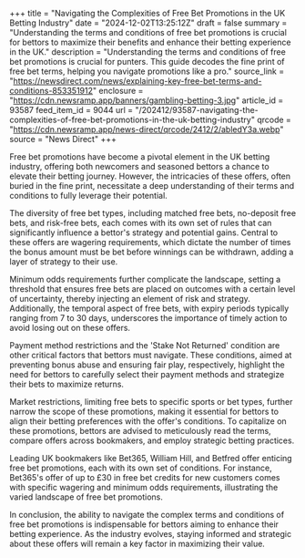 +++
title = "Navigating the Complexities of Free Bet Promotions in the UK Betting Industry"
date = "2024-12-02T13:25:12Z"
draft = false
summary = "Understanding the terms and conditions of free bet promotions is crucial for bettors to maximize their benefits and enhance their betting experience in the UK."
description = "Understanding the terms and conditions of free bet promotions is crucial for punters. This guide decodes the fine print of free bet terms, helping you navigate promotions like a pro."
source_link = "https://newsdirect.com/news/explaining-key-free-bet-terms-and-conditions-853351912"
enclosure = "https://cdn.newsramp.app/banners/gambling-betting-3.jpg"
article_id = 93587
feed_item_id = 9044
url = "/202412/93587-navigating-the-complexities-of-free-bet-promotions-in-the-uk-betting-industry"
qrcode = "https://cdn.newsramp.app/news-direct/qrcode/2412/2/abledY3a.webp"
source = "News Direct"
+++

<p>Free bet promotions have become a pivotal element in the UK betting industry, offering both newcomers and seasoned bettors a chance to elevate their betting journey. However, the intricacies of these offers, often buried in the fine print, necessitate a deep understanding of their terms and conditions to fully leverage their potential.</p><p>The diversity of free bet types, including matched free bets, no-deposit free bets, and risk-free bets, each comes with its own set of rules that can significantly influence a bettor's strategy and potential gains. Central to these offers are wagering requirements, which dictate the number of times the bonus amount must be bet before winnings can be withdrawn, adding a layer of strategy to their use.</p><p>Minimum odds requirements further complicate the landscape, setting a threshold that ensures free bets are placed on outcomes with a certain level of uncertainty, thereby injecting an element of risk and strategy. Additionally, the temporal aspect of free bets, with expiry periods typically ranging from 7 to 30 days, underscores the importance of timely action to avoid losing out on these offers.</p><p>Payment method restrictions and the 'Stake Not Returned' condition are other critical factors that bettors must navigate. These conditions, aimed at preventing bonus abuse and ensuring fair play, respectively, highlight the need for bettors to carefully select their payment methods and strategize their bets to maximize returns.</p><p>Market restrictions, limiting free bets to specific sports or bet types, further narrow the scope of these promotions, making it essential for bettors to align their betting preferences with the offer's conditions. To capitalize on these promotions, bettors are advised to meticulously read the terms, compare offers across bookmakers, and employ strategic betting practices.</p><p>Leading UK bookmakers like Bet365, William Hill, and Betfred offer enticing free bet promotions, each with its own set of conditions. For instance, Bet365's offer of up to £30 in free bet credits for new customers comes with specific wagering and minimum odds requirements, illustrating the varied landscape of free bet promotions.</p><p>In conclusion, the ability to navigate the complex terms and conditions of free bet promotions is indispensable for bettors aiming to enhance their betting experience. As the industry evolves, staying informed and strategic about these offers will remain a key factor in maximizing their value.</p>